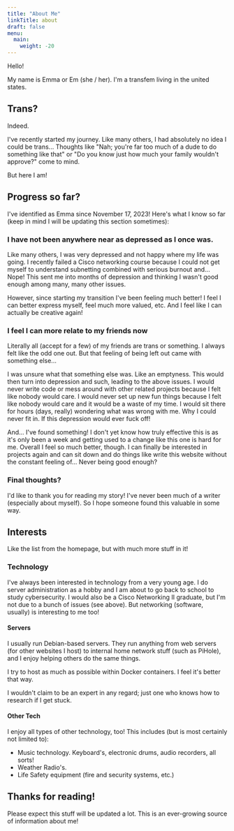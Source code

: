 ```yaml
---
title: "About Me"
linkTitle: about
draft: false
menu:
  main:
    weight: -20
---
```


Hello!

My name is Emma or Em (she / her). I'm a transfem living in the united states.

## Trans?
Indeed.

I've recently started my journey. Like many others, I had absolutely no idea I could be trans... Thoughts like "Nah; you're far too much of a dude to do something like that" or "Do you know just how much your family wouldn't approve?"  come to mind.

But here I am!

## Progress so far?
I've identified as Emma since November 17, 2023! Here's what I know so far (keep in mind I will be updating this section sometimes):

### I have not been anywhere near as depressed as I once was.
Like many others, I was very depressed and not happy where my life was going. I recently failed a Cisco networking course because I could not get myself to understand subnetting combined with serious burnout and... Nope! This sent me into months of depression and thinking I wasn't good enough among many, many other issues.

However, since starting my transition I've been feeling much better! I feel I can better express myself, feel much more valued, etc. And I feel like I can actually be creative again!

### I feel I can more relate to my friends now
Literally all (accept for a few) of my friends are trans or something. I always felt like the odd one out. But that feeling of being left out came with something else...

I was unsure what that something else was. Like an emptyness. This would then turn into depression and such, leading to the above issues. I would never write code or mess around with other related projects because I felt like nobody would care. I would never set up new fun things because I felt like nobody would care and it would be a waste of my time. I would sit there for hours (days, really) wondering what was wrong with me. Why I could never fit in. If this depression would ever fuck off!

And... I've found something! I don't yet know how truly effective this is as it's only been a week and getting used to a change like this one is hard for me. Overall I feel so much better, though. I can finally be interested in projects again and can sit down and do things like write this website without the constant feeling of... Never being good enough?

### Final thoughts?
I'd like to thank you for reading my story! I've never been much of a writer (especially about myself). So I hope someone found this valuable in some way.

## Interests
Like the list from the homepage, but with much more stuff in it!

### Technology
I've always been interested in technology from a very young age. I do server administration as a hobby and I am about to go back to school to study cybersecurity. I would also be a Cisco Networking II graduate, but I'm not due to a bunch of issues (see above). But networking (software, usually) is interesting to me too!

#### Servers
I usually run Debian-based servers. They run anything from web servers (for other websites I host) to internal home network stuff (such as PiHole), and I enjoy helping others do the same things.

I try to host as much as possible within Docker containers. I feel it's better that way.

I wouldn't claim to be an expert in any regard; just one who knows how to research if I get stuck.

#### Other Tech
I enjoy all types of other technology, too! This includes (but is most certainly not limited to):
* Music technology. Keyboard's, electronic drums, audio recorders, all sorts!
* Weather Radio's.
* Life Safety equipment (fire and security systems, etc.)


## Thanks for reading!
Please expect this stuff will be updated a lot. This is an ever-growing source of information about me!